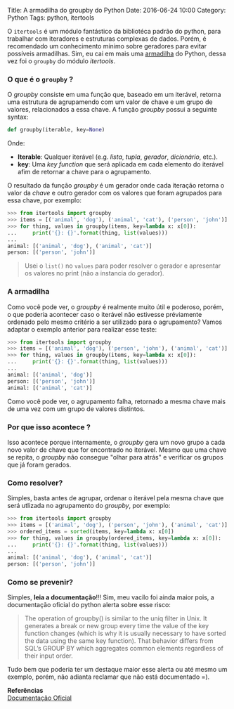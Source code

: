 Title: A armadilha do groupby do Python
Date: 2016-06-24 10:00
Category: Python
Tags: python, itertools

O `itertools` é um módulo fantástico da bibliotéca padrão do python, para trabalhar com iteradores e estruturas complexas de dados.
Porém, é recomendado um conhecimento mínimo sobre geradores para evitar possíveis armadilhas.
Sim, eu cai em mais uma [armadilha](/2015/06/07/a-armadilha-dos-argumentos-com-valores-default/) do Python, dessa vez foi o `groupby` do
módulo _itertools_.

<!-- more -->

### O que é o `groupby` ?
O _groupby_ consiste em uma função que, baseado em um iterável, retorna uma estrutura de agrupamendo com um valor de chave e um grupo de valores,
relacionados a essa chave.
A função _groupby_ possui a seguinte syntax:

```python
def groupby(iterable, key=None)
```

Onde:

* **Iterable**: Qualquer iterável (e.g. _lista_, _tupla_, _gerador_, _dicionário_, etc.).
* **key**: Uma _key function_ que será aplicada em cada elemento do iterável afim de retornar a chave para o agrupamento.

O resultado da função _groupby_ é um gerador onde cada iteração retorna o valor da _chave_ e outro gerador com os valores
que foram agrupados para essa chave, por exemplo:
```python
>>> from itertools import groupby
>>> items = [('animal', 'dog'), ('animal', 'cat'), ('person', 'john')]
>>> for thing, values in groupby(items, key=lambda x: x[0]):
...     print('{}: {}'.format(thing, list(values)))
...
animal: [('animal', 'dog'), ('animal', 'cat')]
person: [('person', 'john')]
```

> Usei o `list()` no `values` para poder resolver o gerador e apresentar os valores no print (não a instancia do gerador).

### A armadilha
Como você pode ver, o _groupby_ é realmente muito útil e poderoso, porém, o que poderia acontecer caso o iterável não estivesse
préviamente ordenado pelo mesmo critério a ser utilizado para o agrupamento?
Vamos adaptar o exemplo anterior para realizar esse teste:

```python
>>> from itertools import groupby
>>> items = [('animal', 'dog'), ('person', 'john'), ('animal', 'cat')]
>>> for thing, values in groupby(items, key=lambda x: x[0]):
...     print('{}: {}'.format(thing, list(values)))
...
animal: [('animal', 'dog')]
person: [('person', 'john')]
animal: [('animal', 'cat')]
```
Como você pode ver, o agrupamento falha, retornado a mesma chave mais de uma vez com um grupo de valores distintos.

### Por que isso acontece ?
Isso acontece porque internamente, o _groupby_ gera um novo grupo a cada novo valor de chave que for encontrado no iterável.
Mesmo que uma chave se repita, o _groupby_ não consegue "olhar para atrás" e verificar os grupos que já foram gerados.

### Como resolver?
Simples, basta antes de agrupar, ordenar o iterável pela mesma chave que será utlizada no agrupamento do _groupby_, por exemplo:

```python
>>> from itertools import groupby
>>> items = [('animal', 'dog'), ('person', 'john'), ('animal', 'cat')]
>>> ordered_items = sorted(items, key=lambda x: x[0])
>>> for thing, values in groupby(ordered_items, key=lambda x: x[0]):
...     print('{}: {}'.format(thing, list(values)))
...
animal: [('animal', 'dog'), ('animal', 'cat')]
person: [('person', 'john')]
```

### Como se prevenir?
Simples, **leia a documentação**!!!
Sim, meu vacilo foi ainda maior pois, a documentação oficial do python alerta sobre esse risco:

> The operation of groupby() is similar to the uniq filter in Unix. It generates a break or new group every time the value of the key function changes (which is why it is usually necessary to have sorted the data using the same key function). That behavior differs from SQL’s GROUP BY which aggregates common elements regardless of their input order.

Tudo bem que poderia ter um destaque maior esse alerta ou até mesmo um exemplo, porém, não adianta reclamar que não está documentado =).

**Referências**<br>
[Documentação Oficial](https://docs.python.org/3.4/library/itertools.html#itertools.groupby)

